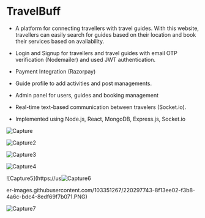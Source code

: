# TravelBuff

- A platform for connecting travellers with travel guides. With this website, travellers can easily search for guides based on their 
location and book their services based on availability.

- Login and Signup for travellers and travel guides with email OTP
verification (Nodemailer) and used JWT authentication.

- Payment Integration (Razorpay)

- Guide profile to add activities and post managements.

- Admin panel for users, guides and booking management

- Real-time text-based communication between travelers (Socket.io).

- Implemented using Node.js, React, MongoDB, Express.js,
  Socket.io

![Capture](https://user-images.githubusercontent.com/103351267/220297528-de6cc1b4-77f7-4aac-88c7-6a360129abb7.PNG)

![Capture2](https://user-images.githubusercontent.com/103351267/220297648-cb463bb1-c234-4e91-8e14-f5447d5537ee.PNG)

![Capture3](https://user-images.githubusercontent.com/103351267/220297672-4b34835e-25cc-4947-b859-4b734ae165d5.PNG)

![Capture4](https://user-images.githubusercontent.com/103351267/220297699-ec90ad2c-039d-4703-83a6-2251ceda997b.PNG)

![Capture5](https://us![Capture6](https://user-images.githubusercontent.com/103351267/220297755-80ec36e6-410e-434d-991d-c7960c98a3c0.PNG)

er-images.githubusercontent.com/103351267/220297743-8f13ee02-f3b8-4a6c-bdc4-8edf69f7b071.PNG)

![Capture7](https://user-images.githubusercontent.com/103351267/220297776-6d7800ff-7757-4101-98dc-9ea3b28fbcc3.PNG)

